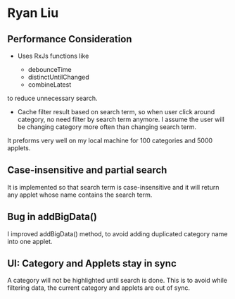 # Ryan Liu

## Performance Consideration

* Uses RxJs functions like

  * debounceTime
  * distinctUntilChanged
  * combineLatest

to reduce unnecessary search.

* Cache filter result based on search term, so when user click around category, no need filter by search term anymore.  I assume the user will be changing category more often than changing search term.

It preforms very well on my local machine for 100 categories and 5000 applets.

## Case-insensitive and partial search

It is implemented so that search term is case-insensitive and it will return any applet whose name contains the search term.

## Bug in addBigData()

 I improved addBigData() method, to avoid adding duplicated category name into one applet.

## UI: Category and Applets stay in sync

A category will not be highlighted until search is done. This is to avoid while filtering data, the current category and applets are out of sync.
